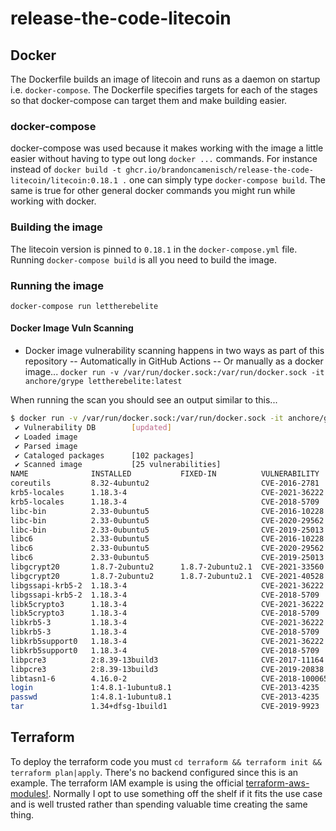 # release-the-code-litecoin


## Docker

The Dockerfile builds an image of litecoin and runs as a daemon on startup i.e. `docker-compose`. The Dockerfile specifies targets for each of the stages so that docker-compose can target them and make building easier.

### docker-compose

docker-compose was used because it makes working with the image a little easier without having to type out long `docker ...` commands. For instance instead of `docker build -t ghcr.io/brandoncamenisch/release-the-code-litecoin/litecoin:0.18.1 .` one can simply type `docker-compose build`. The same is true for other general docker commands you might run while working with docker.
### Building the image

The litecoin version is pinned to `0.18.1` in the `docker-compose.yml` file. Running `docker-compose build` is all you need to build the image.

### Running the image

`docker-compose run lettherebelite`

#### Docker Image Vuln Scanning

- Docker image vulnerability scanning happens in two ways as part of this repository
-- Automatically in GitHub Actions
-- Or manually as a docker image... `docker run -v /var/run/docker.sock:/var/run/docker.sock -it anchore/grype lettherebelite:latest`

When running the scan you should see an output similar to this...

```bash
$ docker run -v /var/run/docker.sock:/var/run/docker.sock -it anchore/grype release-the-code-litecoin_lettherebelite
 ✔ Vulnerability DB        [updated]
 ✔ Loaded image            
 ✔ Parsed image            
 ✔ Cataloged packages      [102 packages]
 ✔ Scanned image           [25 vulnerabilities]
NAME              INSTALLED           FIXED-IN          VULNERABILITY     SEVERITY   
coreutils         8.32-4ubuntu2                         CVE-2016-2781     Low         
krb5-locales      1.18.3-4                              CVE-2021-36222    Medium      
krb5-locales      1.18.3-4                              CVE-2018-5709     Negligible  
libc-bin          2.33-0ubuntu5                         CVE-2016-10228    Negligible  
libc-bin          2.33-0ubuntu5                         CVE-2020-29562    Low         
libc-bin          2.33-0ubuntu5                         CVE-2019-25013    Low         
libc6             2.33-0ubuntu5                         CVE-2016-10228    Negligible  
libc6             2.33-0ubuntu5                         CVE-2020-29562    Low         
libc6             2.33-0ubuntu5                         CVE-2019-25013    Low         
libgcrypt20       1.8.7-2ubuntu2      1.8.7-2ubuntu2.1  CVE-2021-33560    Low         
libgcrypt20       1.8.7-2ubuntu2      1.8.7-2ubuntu2.1  CVE-2021-40528    Medium      
libgssapi-krb5-2  1.18.3-4                              CVE-2021-36222    Medium      
libgssapi-krb5-2  1.18.3-4                              CVE-2018-5709     Negligible  
libk5crypto3      1.18.3-4                              CVE-2021-36222    Medium      
libk5crypto3      1.18.3-4                              CVE-2018-5709     Negligible  
libkrb5-3         1.18.3-4                              CVE-2021-36222    Medium      
libkrb5-3         1.18.3-4                              CVE-2018-5709     Negligible  
libkrb5support0   1.18.3-4                              CVE-2021-36222    Medium      
libkrb5support0   1.18.3-4                              CVE-2018-5709     Negligible  
libpcre3          2:8.39-13build3                       CVE-2017-11164    Negligible  
libpcre3          2:8.39-13build3                       CVE-2019-20838    Low         
libtasn1-6        4.16.0-2                              CVE-2018-1000654  Negligible  
login             1:4.8.1-1ubuntu8.1                    CVE-2013-4235     Low         
passwd            1:4.8.1-1ubuntu8.1                    CVE-2013-4235     Low         
tar               1.34+dfsg-1build1                     CVE-2019-9923     Low         
```

## Terraform

To deploy the terraform code you must `cd terraform && terraform init && terraform plan|apply`. There's no backend configured since this is an example. The terraform IAM example is using the official [terraform-aws-modules!](https://github.com/terraform-aws-modules/terraform-aws-iam). Normally I opt to use something off the shelf if it fits the use case and is well trusted rather than spending valuable time creating the same thing.